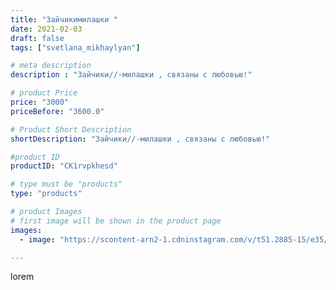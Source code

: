 ```yaml
---
title: "Зайчикимилашки "
date: 2021-02-03
draft: false
tags: ["svetlana_mikhaylyan"]

# meta description
description : "Зайчики//-милашки , связаны с любовью!"

# product Price
price: "3000"
priceBefore: "3600.0"

# Product Short Description
shortDescription: "Зайчики//-милашки , связаны с любовью!"

#product ID
productID: "CK1rvpkhesd"

# type must be "products"
type: "products"

# product Images
# first image will be shown in the product page
images:
  - image: "https://scontent-arn2-1.cdninstagram.com/v/t51.2885-15/e35/145149848_353848145586385_7616188656881545138_n.jpg?se=7&tp=1&_nc_ht=scontent-arn2-1.cdninstagram.com&_nc_cat=101&_nc_ohc=v8ppbclKfXUAX_8TOIh&ccb=7-4&oh=8a23f6eff32050f8d1ef11539505f6c8&oe=6082E4BB&_nc_sid=86f79a&ig_cache_key=MjUwMTA5NzU1ODUyNTczMzY2MQ%3D%3D.2-ccb7-4"

---
```

lorem
